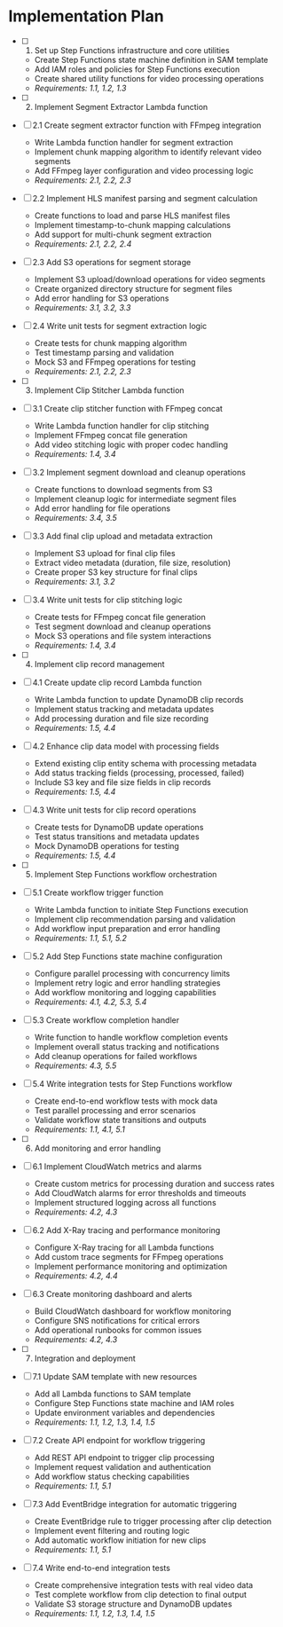 # Implementation Plan

- [ ] 1. Set up Step Functions infrastructure and core utilities
  - Create Step Functions state machine definition in SAM template
  - Add IAM roles and policies for Step Functions execution
  - Create shared utility functions for video processing operations
  - _Requirements: 1.1, 1.2, 1.3_

- [ ] 2. Implement Segment Extractor Lambda function
- [ ] 2.1 Create segment extractor function with FFmpeg integration
  - Write Lambda function handler for segment extraction
  - Implement chunk mapping algorithm to identify relevant video segments
  - Add FFmpeg layer configuration and video processing logic
  - _Requirements: 2.1, 2.2, 2.3_

- [ ] 2.2 Implement HLS manifest parsing and segment calculation
  - Create functions to load and parse HLS manifest files
  - Implement timestamp-to-chunk mapping calculations
  - Add support for multi-chunk segment extraction
  - _Requirements: 2.1, 2.2, 2.4_

- [ ] 2.3 Add S3 operations for segment storage
  - Implement S3 upload/download operations for video segments
  - Create organized directory structure for segment files
  - Add error handling for S3 operations
  - _Requirements: 3.1, 3.2, 3.3_

- [ ] 2.4 Write unit tests for segment extraction logic
  - Create tests for chunk mapping algorithm
  - Test timestamp parsing and validation
  - Mock S3 and FFmpeg operations for testing
  - _Requirements: 2.1, 2.2, 2.3_

- [ ] 3. Implement Clip Stitcher Lambda function
- [ ] 3.1 Create clip stitcher function with FFmpeg concat
  - Write Lambda function handler for clip stitching
  - Implement FFmpeg concat file generation
  - Add video stitching logic with proper codec handling
  - _Requirements: 1.4, 3.4_

- [ ] 3.2 Implement segment download and cleanup operations
  - Create functions to download segments from S3
  - Implement cleanup logic for intermediate segment files
  - Add error handling for file operations
  - _Requirements: 3.4, 3.5_

- [ ] 3.3 Add final clip upload and metadata extraction
  - Implement S3 upload for final clip files
  - Extract video metadata (duration, file size, resolution)
  - Create proper S3 key structure for final clips
  - _Requirements: 3.1, 3.2_

- [ ] 3.4 Write unit tests for clip stitching logic
  - Create tests for FFmpeg concat file generation
  - Test segment download and cleanup operations
  - Mock S3 operations and file system interactions
  - _Requirements: 1.4, 3.4_

- [ ] 4. Implement clip record management
- [ ] 4.1 Create update clip record Lambda function
  - Write Lambda function to update DynamoDB clip records
  - Implement status tracking and metadata updates
  - Add processing duration and file size recording
  - _Requirements: 1.5, 4.4_

- [ ] 4.2 Enhance clip data model with processing fields
  - Extend existing clip entity schema with processing metadata
  - Add status tracking fields (processing, processed, failed)
  - Include S3 key and file size fields in clip records
  - _Requirements: 1.5, 4.4_

- [ ] 4.3 Write unit tests for clip record operations
  - Create tests for DynamoDB update operations
  - Test status transitions and metadata updates
  - Mock DynamoDB operations for testing
  - _Requirements: 1.5, 4.4_

- [ ] 5. Implement Step Functions workflow orchestration
- [ ] 5.1 Create workflow trigger function
  - Write Lambda function to initiate Step Functions execution
  - Implement clip recommendation parsing and validation
  - Add workflow input preparation and error handling
  - _Requirements: 1.1, 5.1, 5.2_

- [ ] 5.2 Add Step Functions state machine configuration
  - Configure parallel processing with concurrency limits
  - Implement retry logic and error handling strategies
  - Add workflow monitoring and logging capabilities
  - _Requirements: 4.1, 4.2, 5.3, 5.4_

- [ ] 5.3 Create workflow completion handler
  - Write function to handle workflow completion events
  - Implement overall status tracking and notifications
  - Add cleanup operations for failed workflows
  - _Requirements: 4.3, 5.5_

- [ ] 5.4 Write integration tests for Step Functions workflow
  - Create end-to-end workflow tests with mock data
  - Test parallel processing and error scenarios
  - Validate workflow state transitions and outputs
  - _Requirements: 1.1, 4.1, 5.1_

- [ ] 6. Add monitoring and error handling
- [ ] 6.1 Implement CloudWatch metrics and alarms
  - Create custom metrics for processing duration and success rates
  - Add CloudWatch alarms for error thresholds and timeouts
  - Implement structured logging across all functions
  - _Requirements: 4.2, 4.3_

- [ ] 6.2 Add X-Ray tracing and performance monitoring
  - Configure X-Ray tracing for all Lambda functions
  - Add custom trace segments for FFmpeg operations
  - Implement performance monitoring and optimization
  - _Requirements: 4.2, 4.4_

- [ ] 6.3 Create monitoring dashboard and alerts
  - Build CloudWatch dashboard for workflow monitoring
  - Configure SNS notifications for critical errors
  - Add operational runbooks for common issues
  - _Requirements: 4.2, 4.3_

- [ ] 7. Integration and deployment
- [ ] 7.1 Update SAM template with new resources
  - Add all Lambda functions to SAM template
  - Configure Step Functions state machine and IAM roles
  - Update environment variables and dependencies
  - _Requirements: 1.1, 1.2, 1.3, 1.4, 1.5_

- [ ] 7.2 Create API endpoint for workflow triggering
  - Add REST API endpoint to trigger clip processing
  - Implement request validation and authentication
  - Add workflow status checking capabilities
  - _Requirements: 1.1, 5.1_

- [ ] 7.3 Add EventBridge integration for automatic triggering
  - Create EventBridge rule to trigger processing after clip detection
  - Implement event filtering and routing logic
  - Add automatic workflow initiation for new clips
  - _Requirements: 1.1, 5.1_

- [ ] 7.4 Write end-to-end integration tests
  - Create comprehensive integration tests with real video data
  - Test complete workflow from clip detection to final output
  - Validate S3 storage structure and DynamoDB updates
  - _Requirements: 1.1, 1.2, 1.3, 1.4, 1.5_
